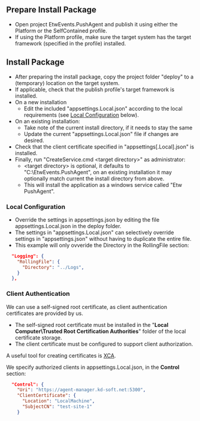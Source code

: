 ## Prepare Install Package

- Open project EtwEvents.PushAgent and publish it using either the Platform or the SelfContained profile.
- If using the Platform profile, make sure the target system has the target framework (specified in the profile) installed.

## Install Package

- After preparing the install package, copy the project folder "deploy" to a (temporary) location on the target system.
- If applicable, check that the publish profile's target framework is installed.
- On a new installation
    - Edit the included "appsettings.Local.json" according to the local requirements (see [Local Configuration](#local-configuration) below).
- On an existing installation:
    - Take note of the current install directory, if it needs to stay the same
    - Update the current "appsettings.Local.json" file if changes are desired.
- Check that the client certificate specified in "appsettings[.Local].json" is installed.
- Finally, run "CreateService.cmd \<target directory>" as administrator:
    - \<target directory> is optional, it defaults to "C:\EtwEvents.PushAgent", on an existing installation
      it may optionally match current the install directory from above.
    - This will install the application as a windows service called "Etw PushAgent".

### Local Configuration

- Override the settings in appsettings.json by editing the file appsettings.Local.json in the deploy folder.
- The settings in "appsettings.Local.json" can selectively override settings in "appsettings.json" without having to duplicate the entire file.
- This example will only ovveride the Directory in the RollingFile section:
```json
  "Logging": {
    "RollingFile": {
      "Directory": "../Logs",
    }
  },
```

### Client Authentication

We can use a self-signed root certificate, as client authentication certificates are provided by us. 

- The self-signed root certificate must be installed in the "**Local Computer\Trusted Root Certification Authorities**" folder of the local certificate storage.
- The client certificate must be configured to support client authorization.

A useful tool for creating certificates is [XCA](https://www.hohnstaedt.de/xca/).

We specify authorized clients in appsettings.Local.json, in the **Control** section:
```json
  "Control": {
    "Uri": "https://agent-manager.kd-soft.net:5300",
    "ClientCertificate": {
      "Location": "LocalMachine",
      "SubjectCN": "test-site-1"
    }
```

